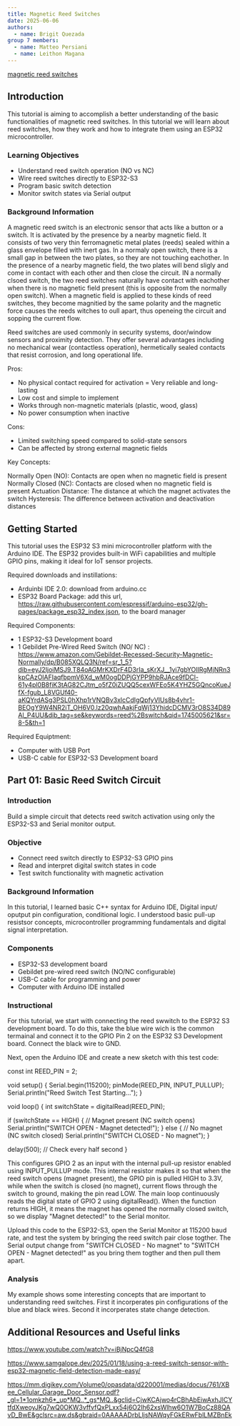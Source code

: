 ```yaml
---
title: Magnetic Reed Switches
date: 2025-06-06
authors:
  - name: Brigit Quezada
group 7 members:
  - name: Matteo Persiani
  - name: Leithon Magana
---
```


[magnetic reed switches](https://github.com/user-attachments/assets/f098feff-a916-4f7f-b12d-150238565848)


## Introduction

This tutorial is aiming to accomplish a better understanding of the basic functionalities of magnetic reed switches. In this tutorial we will learn about reed switches, how they work and how to integrate them using an ESP32 microcontroller. 

### Learning Objectives

- Understand reed switch operation (NO vs NC)
- Wire reed switches directly to ESP32-S3
- Program basic switch detection
- Monitor switch states via Serial output


### Background Information

A magnetic reed switch is an electronic sensor that acts like a button or a switch. It is activated by the presence by a nearby magnetic field. It consists of two very thin ferromagnetic metal plates (reeds) sealed within a glass envelope filled with inert gas. In a normaly open switch, there is a small gap in between the two plates, so they are not touching eachother. In the presence of a nearby magnetic field, the two plates will bend sligly and come in contact with each other and then close the circuit. IN a normally clsoed switch, the two reed switches naturally have contact with eachother when there is no magnetic field present (this is opposite from the normally open switch). When a magnetic field is applied to these kinds of reed switches, they become magnitied by the same polarity and the magnetic force causes the reeds witches to oull apart, thus openeing the circuit and sopping the current flow. 

Reed switches are used commonly in security systems, door/window sensors and proximity detection. They offer several advantages including no mechanical wear (contactless operation), hermetically sealed contacts that resist corrosion, and long operational life.

Pros:

- No physical contact required for activation
= Very reliable and long-lasting
- Low cost and simple to implement
- Works through non-magnetic materials (plastic, wood, glass)
- No power consumption when inactive

Cons:

- Limited switching speed compared to solid-state sensors
- Can be affected by strong external magnetic fields
  
Key Concepts:

Normally Open (NO): Contacts are open when no magnetic field is present
Normally Closed (NC): Contacts are closed when no magnetic field is present
Actuation Distance: The distance at which the magnet activates the switch
Hysteresis: The difference between activation and deactivation distances

## Getting Started

This tutorial uses the ESP32 S3 mini microcontroller platform with the Arduino IDE. The ESP32 provides built-in WiFi capabilities and multiple GPIO pins, making it ideal for IoT sensor projects.

Required downloads and instillations: 
- Arduinbi IDE 2.0: download from arduino.cc
- ESP32 Board Package: add this url, https://raw.githubusercontent.com/espressif/arduino-esp32/gh-pages/package_esp32_index.json, to the board manager

Required Components: 
- 1 ESP32-S3 Development board
- 1 Gebildet Pre-Wired Reed Switch (NO/ NC) : https://www.amazon.com/Gebildet-Recessed-Security-Magnetic-Normally/dp/B085XQLQ3N/ref=sr_1_5?dib=eyJ2IjoiMSJ9.T84oAGMrKXDrF4D3rIa_sKrXJ__1yi7gbYOlIRgMjNRn3kpCAzOlAFIaqfbpmV6Xd_wM0ogDDPjGYPP9hbRJAce9fDCl-61y4pl0B8fiK3tAG82CJtm_o5fZ0iZUQQ5cexWFEo5K4YHZ5GQncoKueJfX-fgub_L8VGUf40-aKQYrdASg3PSL0hXhp1rVNQBv3xlcCdIgQpfyVIUs8b4vhr1-BEOgY9W4NR2iT_OH6V0.lz20qwhAakjFqWj13YhidcDCMV3rO8S34D89Al_P4UU&dib_tag=se&keywords=reed%2Bswitch&qid=1745005621&sr=8-5&th=1

Required Equiptment: 
- Computer with USB Port
- USB-C cable for ESP32-S3 Development board

## Part 01: Basic Reed Switch Circuit

### Introduction

Build a simple circuit that detects reed switch activation using only the ESP32-S3 and Serial monitor output.

### Objective

- Connect reed switch directly to ESP32-S3 GPIO pins
- Read and interpret digital switch states in code
- Test switch functionality with magnetic activation

### Background Information

In this tutorial, I learned basic C++ syntax for Arduino IDE, Digital input/ oputput pin configuration, conditional logic. I understood basic pull-up resistsor concepts, microcontroller programming fundamentals and digital signal interpretation.

### Components

- ESP32-S3 development board
- Gebildet pre-wired reed switch (NO/NC configurable)
- USB-C cable for programming and power
- Computer with Arduino IDE installed

### Instructional

For this tutorial, we start with connecting the reed swwitch to the ESP32 S3 development board. To do this, take the blue wire wich is the common termainal and connect it to the GPIO Pin 2 on the ESP32 S3 Development board. Connect the black wire to GND. 

Next, open the Arduino IDE and create a new sketch with this test code: 

const int REED_PIN = 2;

void setup() {
  Serial.begin(115200);
  pinMode(REED_PIN, INPUT_PULLUP);
  Serial.println("Reed Switch Test Starting...");
}

void loop() {
  int switchState = digitalRead(REED_PIN);
  
  if (switchState == HIGH) {  // Magnet present (NC switch opens)
    Serial.println("SWITCH OPEN - Magnet detected!");
  } else {  // No magnet (NC switch closed)
    Serial.println("SWITCH CLOSED - No magnet");
  }
  
  delay(500);  // Check every half second
}

This configures GPIO 2 as an input with the internal pull-up resistor enabled using INPUT_PULLUP mode. This internal resistor makes it so that when the reed switch opens (magnet present), the GPIO pin is pulled HIGH to 3.3V, while when the switch is closed (no magnet), current flows through the switch to ground, making the pin read LOW. The main loop continuously reads the digital state of GPIO 2 using digitalRead(). When the function returns HIGH, it means the magnet has opened the normally closed switch, so we display "Magnet detected!" to the Serial monitor. 

Upload this code to the ESP32-S3, open the Serial Monitor at 115200 baud rate, and test the system by bringing the reed switch pair close togther. The Serial output change from "SWITCH CLOSED - No magnet" to "SWITCH OPEN - Magnet detected!" as you bring them togther and then pull them apart.



### Analysis

My example shows some interesting concepts that are important to understanding reed switches. First it incorperates pin configurations of the blue and black wires. Second it incorperates state change detection. 

## Additional Resources and Useful links

https://www.youtube.com/watch?v=iBjNpcQ4fG8

https://www.samgalope.dev/2025/01/18/using-a-reed-switch-sensor-with-esp32-magnetic-field-detection-made-easy/

https://mm.digikey.com/Volume0/opasdata/d220001/medias/docus/761/XBee_Cellular_Garage_Door_Sensor.pdf?_gl=1*1omkzh6*_up*MQ..*_gs*MQ..&gclid=CjwKCAjwo4rCBhAbEiwAxhJlCYtfdXweoyJKg7wQ0OKW3vffvfQxPLxx54j6O2Ih62xsWlhw6O1W7BoCz88QAvD_BwE&gclsrc=aw.ds&gbraid=0AAAAADrbLljsNAWqyFGkERwFblLMZBnEk



